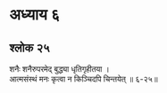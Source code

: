# अध्याय ६

## श्लोक २५

शनैः शनैरुपरमेद् बुद्ध्या धृतिगृहीतया ।<br>आत्मसंस्थं मनः कृत्वा न किञ्चिदपि चिन्तयेत् ॥ ६-२५॥<br><br>

